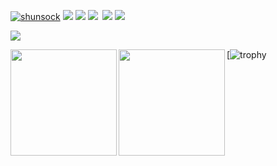 [ ![shunsock](https://komarev.com/ghpvc/?username=shunsock)](https://github.com/shunsock/shunsock/)
[![](https://img.shields.io/github/followers/shunsock?label=follow&logo=github&style=flat)](https://github.com/shunsock)
[![](https://qiita-badge.apiapi.app/s/shunsock/posts.svg)](http://qiita.com/shunsock)
[![](https://qiita-badge.apiapi.app/s/shunsock/contributions.svg)](http://qiita.com/shunsock)
[![]()]()
[![](https://zenn.badge.nikaera.com/s/shundeveloper/articles?style=plastic)](https://zenn.dev/shundeveloper/articles)
[![](https://zenn.badge.nikaera.com/s/shundeveloper/likes?style=plastic)](https://zenn.dev/shundeveloper)


![](https://github-profile-summary-cards.vercel.app/api/cards/profile-details?username=shunsock&theme=dracula)

<p>
  <a href="https://github.com/shunsock">
    <img align="left" height="170px" src="https://github-readme-stats.vercel.app/api?username=shunsock&count_private=true&show_icons=true&theme=dracula" />
  </a>
  <a href="https://github.com/shunsock">
    <img align="left" height="170px" src="https://github-readme-stats.vercel.app/api/top-langs/?username=shunsock&layout=compact&theme=dracula" />
  </a>
</p>

[![trophy](https://github-profile-trophy.vercel.app/?username=ryo-ma&theme=dracula)
